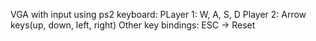 VGA with input using ps2 keyboard:
PLayer 1: W, A, S, D
Player 2: Arrow keys(up, down, left, right)
Other key bindings:
ESC -> Reset
